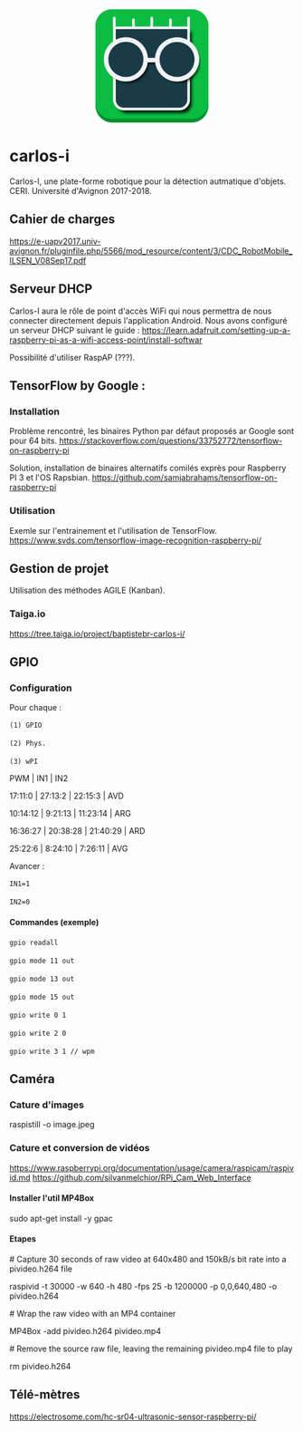 <div style="text-align:center"><img src="https://github.com/uy-rrodriguez/carlos-i/blob/master/logo/logo.png" height="200px" alt="Logo Carlos-I"/></div>

# carlos-i
Carlos-I, une plate-forme robotique pour la détection autmatique d'objets.
CERI. Université d'Avignon 2017-2018.

## Cahier de charges
https://e-uapv2017.univ-avignon.fr/pluginfile.php/5566/mod_resource/content/3/CDC_RobotMobile_ILSEN_V08Sep17.pdf

## Serveur DHCP
Carlos-I aura le rôle de point d'accès WiFi qui nous permettra de nous connecter directement depuis l'application Android. Nous avons configuré un serveur DHCP suivant le guide :
https://learn.adafruit.com/setting-up-a-raspberry-pi-as-a-wifi-access-point/install-softwar

Possibilité d'utiliser RaspAP (???).

## TensorFlow by Google :
### Installation
Problème rencontré, les binaires Python par défaut proposés ar Google sont pour 64 bits.
https://stackoverflow.com/questions/33752772/tensorflow-on-raspberry-pi

Solution, installation de binaires alternatifs comilés exprès pour Raspberry PI 3 et l'OS Rapsbian.
https://github.com/samjabrahams/tensorflow-on-raspberry-pi

### Utilisation
Exemle sur l'entrainement et l'utilisation de TensorFlow.
https://www.svds.com/tensorflow-image-recognition-raspberry-pi/

## Gestion de projet
Utilisation des méthodes AGILE (Kanban).
### Taiga.io
https://tree.taiga.io/project/baptistebr-carlos-i/

## GPIO
### Configuration
Pour chaque :

    (1) GPIO
    
    (2) Phys.
    
    (3) wPI

PWM | IN1 | IN2

17:11:0 | 27:13:2 | 22:15:3 | AVD

10:14:12 | 9:21:13 | 11:23:14 | ARG

16:36:27 | 20:38:28 | 21:40:29 | ARD

25:22:6 | 8:24:10 | 7:26:11 | AVG


Avancer :

    IN1=1

    IN2=0
#### Commandes (exemple)
    gpio readall

    gpio mode 11 out

    gpio mode 13 out

    gpio mode 15 out

    gpio write 0 1

    gpio write 2 0

    gpio write 3 1 // wpm

## Caméra
### Cature d'images
raspistill -o image.jpeg

### Cature et conversion de vidéos
https://www.raspberrypi.org/documentation/usage/camera/raspicam/raspivid.md
https://github.com/silvanmelchior/RPi_Cam_Web_Interface

#### Installer l'util MP4Box
sudo apt-get install -y gpac

#### Etapes
\# Capture 30 seconds of raw video at 640x480 and 150kB/s bit rate into a pivideo.h264 file

raspivid -t 30000 -w 640 -h 480 -fps 25 -b 1200000 -p 0,0,640,480 -o pivideo.h264 

\# Wrap the raw video with an MP4 container

MP4Box -add pivideo.h264 pivideo.mp4

\# Remove the source raw file, leaving the remaining pivideo.mp4 file to play

rm pivideo.h264

## Télé-mètres

https://electrosome.com/hc-sr04-ultrasonic-sensor-raspberry-pi/
